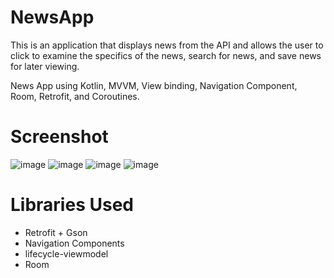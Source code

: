 # NewsApp  
This is an application that displays news from the API and allows the user to click to examine the specifics of the news, search for news, 
and save news for later viewing.  

News App using Kotlin, MVVM, View binding, Navigation Component, Room, Retrofit, and Coroutines.  
# Screenshot  
![image](https://user-images.githubusercontent.com/72879083/226129996-33b67af7-15fc-4fda-80c3-2405eddb8de8.png)
![image](https://user-images.githubusercontent.com/72879083/226130403-2af6e365-2ca2-4d29-9b2e-2daca5966174.png)
![image](https://user-images.githubusercontent.com/72879083/226131212-66f3dda1-e3df-437f-ad94-5129890e6ee1.png)
![image](https://user-images.githubusercontent.com/72879083/226131389-fa3e0af0-69a0-40fd-a42d-f97797922636.png)

# Libraries Used
- Retrofit + Gson
- Navigation Components
- lifecycle-viewmodel
- Room
